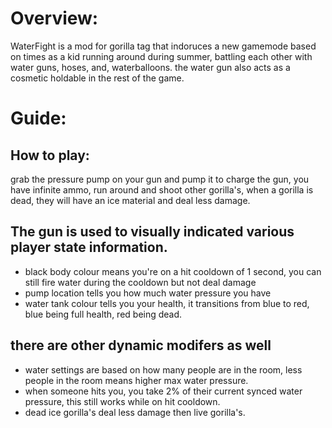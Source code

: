 # Overview:
WaterFight is a mod for gorilla tag that indoruces a new gamemode based on times as a kid running around during summer, battling each other with water guns, hoses, and, waterballoons. the water gun also acts as a cosmetic holdable in the rest of the game.

# Guide:
## How to play:
grab the pressure pump on your gun and pump it to charge the gun, you have infinite ammo, run around and shoot other gorilla's, when a gorilla is dead, they will have an ice material and deal less damage.

## The gun is used to visually indicated various player state information.
- black body colour means you're on a hit cooldown of 1 second, you can still fire water during the cooldown but not deal damage
- pump location tells you how much water pressure you have
- water tank colour tells you your health, it transitions from blue to red, blue being full health, red being dead.

## there are other dynamic modifers as well
- water settings are based on how many people are in the room, less people in the room means higher max water pressure.
- when someone hits you, you take 2% of their current synced water pressure, this still works while on hit cooldown.
- dead ice gorilla's deal less damage then live gorilla's.